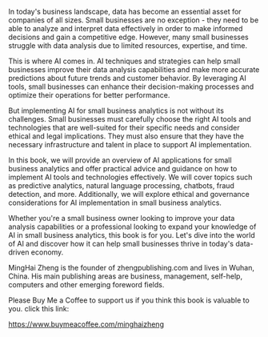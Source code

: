 
In today's business landscape, data has become an essential asset for companies of all sizes. Small businesses are no exception - they need to be able to analyze and interpret data effectively in order to make informed decisions and gain a competitive edge. However, many small businesses struggle with data analysis due to limited resources, expertise, and time.

This is where AI comes in. AI techniques and strategies can help small businesses improve their data analysis capabilities and make more accurate predictions about future trends and customer behavior. By leveraging AI tools, small businesses can enhance their decision-making processes and optimize their operations for better performance.

But implementing AI for small business analytics is not without its challenges. Small businesses must carefully choose the right AI tools and technologies that are well-suited for their specific needs and consider ethical and legal implications. They must also ensure that they have the necessary infrastructure and talent in place to support AI implementation.

In this book, we will provide an overview of AI applications for small business analytics and offer practical advice and guidance on how to implement AI tools and technologies effectively. We will cover topics such as predictive analytics, natural language processing, chatbots, fraud detection, and more. Additionally, we will explore ethical and governance considerations for AI implementation in small business analytics.

Whether you're a small business owner looking to improve your data analysis capabilities or a professional looking to expand your knowledge of AI in small business analytics, this book is for you. Let's dive into the world of AI and discover how it can help small businesses thrive in today's data-driven economy.

MingHai Zheng is the founder of zhengpublishing.com and lives in Wuhan, China. His main publishing areas are business, management, self-help, computers and other emerging foreword fields.

Please Buy Me a Coffee to support us if you think this book is valuable to you. click this link:

https://www.buymeacoffee.com/minghaizheng
